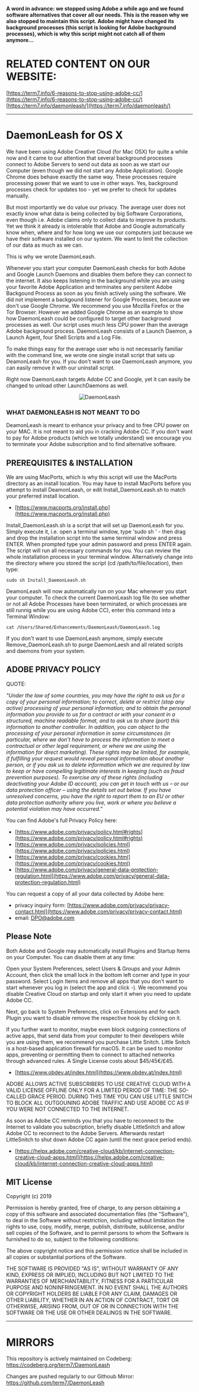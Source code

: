 <strong>A word in advance: we stopped using Adobe a while ago and we found software alternatives that cover all our needs. This is the reason why we also stopped to maintain this script. Adobe might have changed its background processes (this script is looking for Adobe background processes), which is why this script might not catch all of them anymore...</strong>

# RELATED CONTENT ON OUR WEBSITE:

[https://term7.info/6-reasons-to-stop-using-adobe-cc/](https://term7.info/6-reasons-to-stop-using-adobe-cc/)<br>
[https://term7.info/daemonleash/](https://term7.info/daemonleash/)

* * *

# DaemonLeash for OS X

We have been using Adobe Creative Cloud (for Mac OSX) for quite a while now and it came to our attention that several background processes connect to Adobe Servers to send out data as soon as we start our Computer (even though we did not start any Adobe Application). Google Chrome does behave exactly the same way. These processes require processing power that we want to use in other ways. Yes, background processes check for updates too - yet we prefer to check for updates manually.

But most importantly we do value our privacy. The average user does not exactly know what data is being collected by big Software Corporations, even though i.e. Adobe claims only to collect data to improve its products. Yet we think it already is intolerable that Adobe and Google automatically know when, where and for how long we use our computers just because we have their software installed on our system. We want to limit the collection of our data as much as we can.

This is why we wrote DaemonLeash.

Whenever you start your computer DaemonLeash checks for both Adobe and Google Launch Daemons and disables them before they can connect to the internet. It also keeps listening in the background while you are using your favorite Adobe Application and terminates any persitent Adobe Backgound Process as soon as you finish actively using the software.
We did not implement a backgound listener for Google Processes, because we don't use Google Chrome. We recommend you use Mozilla Firefox or the Tor Browser. However we added Google Chrome as an example to show how DaemonLeash could be configured to target other background processes as well.
Our script uses much less CPU power than the average Adobe background process. DaemonLeash consists of a Launch Daemon, a Launch Agent, four Shell Scripts and a Log File.

To make things easy for the average user who is not necessarily familiar with the command line, we wrote one single install script that sets up DeamonLeash for you. If you don't want to use DaemonLeash anymore, you can easily remove it with our uninstall script.

Right now DaemonLeash targets Adobe CC and Google, yet it can easily be changed to unload other LaunchDaemons as well.

<p align="center">
  <img src="png/DaemonLeash.png" title="DaemonLeash">
</p>


### WHAT DAEMONLEASH IS NOT MEANT TO DO

DeamonLeash is meant to enhance your privacy and to free CPU power on your MAC. It is not meant to aid you in cracking Adobe CC. If you don't want to pay for Adobe products (which we totally understand) we encourage you to terminate your Adobe subscription and to find alternative software.



## PREREQUISITES & INSTALLATION

We are using MacPorts, which is why this script will use the MacPorts directory as an install location. You may have to install MacPorts before you attempt to install DeamonLeash, or edit Install_DaemonLeash.sh to match your preferred install location.

* [https://www.macports.org/install.php](https://www.macports.org/install.php)
    
Install_DaemonLeash.sh is a script that will set up DaemonLeash for you. Simply execute it, i.e. open a terminal window, type 'sudo sh ' - then drag and drop the installation script into the same terminal window and press ENTER. When prompted type your admin password and press ENTER again. The script will run all necessary commands for you. You can review the whole installation process in your terminal window. Alternatively change into the directory where you stored the script (cd /path/to/file/location), then type: 

```
sudo sh Install_DaemonLeash.sh
```

DeamonLeash will now automatically run on your Mac whenever you start your computer. To check the current DaemonLeash log file (to see whether or not all Adobe Processes have been terminated, or which processes are still runnig while you are using Adobe CC), enter this command into a Terminal Window:

```
cat /Users/Shared/Enhancements/DaemonLeash/DaemonLeash.log
```

If you don't want to use DaemonLeash anymore, simply execute Remove_DaemonLeash.sh to purge DaemonLaesh and all related scripts and daemons from your system.




## ADOBE PRIVACY POLICY

QUOTE:

*"Under the law of some countries, you may have the right to ask us for a copy of your personal information; to correct, delete or restrict (stop any active) processing of your personal information; and to obtain the personal information you provide to us for a contract or with your consent in a structured, machine readable format, and to ask us to share (port) this information to another controller.
In addition, you can object to the processing of your personal information in some circumstances (in particular, where we don’t have to process the information to meet a contractual or other legal requirement, or where we are using the information for direct marketing).
These rights may be limited, for example, if fulfilling your request would reveal personal information about another person, or if you ask us to delete information which we are required by law to keep or have compelling legitimate interests in keeping (such as fraud prevention purposes).
To exercise any of these rights (including deactivating your Adobe ID account), you can get in touch with us – or our data protection officer – using the details set out below.
If you have unresolved concerns, you have the right to report them to an EU or other data protection authority where you live, work or where you believe a potential violation may have occurred."*

You can find Adobe's full Privacy Policy here:

* [https://www.adobe.com/privacy/policy.html#rights](https://www.adobe.com/privacy/policy.html#rights)
* [https://www.adobe.com/privacy/policies.html](https://www.adobe.com/privacy/policies.html)
* [https://www.adobe.com/privacy/cookies.html](https://www.adobe.com/privacy/cookies.html)
* [https://www.adobe.com/privacy/general-data-protection-regulation.html](https://www.adobe.com/privacy/general-data-protection-regulation.html)


You can request a copy of all your data collected by Adobe here:

* privacy inquiry form: [https://www.adobe.com/privacy/privacy-contact.html](https://www.adobe.com/privacy/privacy-contact.html)
* email: [DPO@adobe.com](mailto:DPO@adobe.com)


## Please Note

Both Adobe and Google may automatically install Plugins and Startup Items on your Computer. You can disable them at any time:

Open your System Preferences, select Users & Groups and your Admin Account, then click the small lock in the bottom left corner and type in your password. Select Login Items and remove all apps that you don't want to start whenever you log in (select the app and click -). We recommend you disable Creative Cloud on startup and only start it when you need to update Adobe CC.

Next, go back to System Preferences, click on Extensions and for each Plugin you want to disable remove the respective hook by clicking on it. 

If you further want to monitor, maybe even block outgoing connections of active apps, that send data from your computer to their developers while you are using them, we recommend you purchase Little Snitch. Little Snitch is a host-based application firewall for macOS. It can be used to monitor apps, preventing or permitting them to connect to attached networks through advanced rules. A Single License costs about \$45/45€/£45.

* [https://www.obdev.at/index.html](https://www.obdev.at/index.html)
    
ADOBE ALLOWS ACTIVE SUBSCRIBERS TO USE CREATIVE CLOUD WITH A VALID LICENSE OFFLINE ONLY FOR A LIMITED PERIOD OF TIME: THE SO-CALLED GRACE PERIOD. DURING THIS TIME YOU CAN USE LITTLE SNITCH TO BLOCK ALL OUTGOUNING ADOBE TRAFFIC AND USE ADOBE CC AS IF YOU WERE NOT CONNECTED TO THE INTERNET.

As soon as Adobe CC reminds you that you have to reconnect to the Internet to validate you subscription, briefly disable LittleSnitch and allow Adobe CC to reconnect to the Adobe Servers. Afterwards restart LittleSnitch to shut down Adobe CC again (until the next grace period ends).

* [https://helpx.adobe.com/creative-cloud/kb/internet-connection-creative-cloud-apps.html](https://helpx.adobe.com/creative-cloud/kb/internet-connection-creative-cloud-apps.html)

## MIT License

Copyright (c) 2019

Permission is hereby granted, free of charge, to any person obtaining a copy of this software and associated documentation files (the "Software"), to deal in the Software without restriction, including without limitation the rights to use, copy, modify, merge, publish, distribute, sublicense, and/or sell copies of the Software, and to permit persons to whom the Software is furnished to do so, subject to the following conditions:

The above copyright notice and this permission notice shall be included in all copies or substantial portions of the Software.

THE SOFTWARE IS PROVIDED "AS IS", WITHOUT WARRANTY OF ANY KIND, EXPRESS OR IMPLIED, INCLUDING BUT NOT LIMITED TO THE WARRANTIES OF MERCHANTABILITY, FITNESS FOR A PARTICULAR PURPOSE AND NONINFRINGEMENT. IN NO EVENT SHALL THE AUTHORS OR COPYRIGHT HOLDERS BE LIABLE FOR ANY CLAIM, DAMAGES OR OTHER LIABILITY, WHETHER IN AN ACTION OF CONTRACT, TORT OR OTHERWISE, ARISING FROM, OUT OF OR IN CONNECTION WITH THE SOFTWARE OR THE USE OR OTHER DEALINGS IN THE SOFTWARE.

***

# **MIRRORS**

This repository is actively maintained on Codeberg:<br>
https://codeberg.org/term7/DaemonLeash

Changes are pushed regularly to our Githoub Mirror:<br>
https://github.com/term7/DaemonLeash
